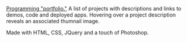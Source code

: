 <a href='http://bebebebebe.github.io/projects/'>Programming "portfolio."</a> A list of projects with descriptions and links to demos, code and deployed apps. Hovering over a project description reveals an associated thumnail image.

Made with HTML, CSS, JQuery and a touch of Photoshop.